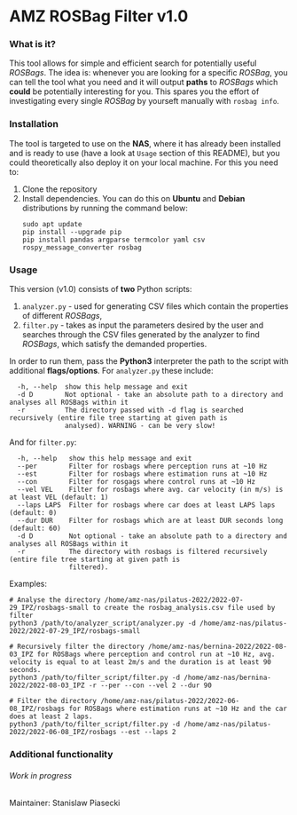 # AMZ ROSBag Filter v1.0
### What is it?
This tool allows for simple and efficient search for potentially useful _ROSBags_. The idea is: whenever you are looking for a specific _ROSBag_, you can tell the tool what you need and it will output **paths** to _ROSBags_ which **could** be potentially interesting for you. This spares you the effort of investigating every single _ROSBag_ by yourseft manually with `rosbag info`.
### Installation
The tool is targeted to use on the **NAS**, where it has already been installed and is ready to use (have a look at `Usage` section of this README), but you could theoretically also deploy it on your local machine. For this you need to:
1. Clone the repository
2. Install dependencies. You can do this on **Ubuntu** and **Debian** distributions by running the command below:
    ```
    sudo apt update
    pip install --upgrade pip
    pip install pandas argparse termcolor yaml csv rospy_message_converter rosbag
    ```

### Usage
This version (v1.0) consists of **two** Python scripts:
1. `analyzer.py` - used for generating CSV files which contain the properties of different _ROSBags_,
2. `filter.py` - takes as input the parameters desired by the user and searches through the CSV files generated by the analyzer to find _ROSBags_, which satisfy the demanded properties.

In order to run them, pass the **Python3** interpreter the path to the script with additional **flags/options**.
For `analyzer.py` these include:
```
  -h, --help  show this help message and exit
  -d D        Not optional - take an absolute path to a directory and analyses all ROSBags within it
  -r          The directory passed with -d flag is searched recursively (entire file tree starting at given path is
              analysed). WARNING - can be very slow!
```
And for `filter.py`:
```
  -h, --help   show this help message and exit
  --per        Filter for rosbags where perception runs at ~10 Hz
  --est        Filter for rosbags where estimation runs at ~10 Hz
  --con        Filter for rosgags where control runs at ~10 Hz
  --vel VEL    Filter for rosbags where avg. car velocity (in m/s) is at least VEL (default: 1)
  --laps LAPS  Filter for rosbags where car does at least LAPS laps (default: 0)
  --dur DUR    Filter for rosbags which are at least DUR seconds long (default: 60)
  -d D         Not optional - take an absolute path to a directory and analyses all ROSBags within it
  -r           The directory with rosbags is filtered recursively (entire file tree starting at given path is
               filtered).
```

Examples:
```
# Analyse the directory /home/amz-nas/pilatus-2022/2022-07-29_IPZ/rosbags-small to create the rosbag_analysis.csv file used by filter
python3 /path/to/analyzer_script/analyzer.py -d /home/amz-nas/pilatus-2022/2022-07-29_IPZ/rosbags-small

# Recursively filter the directory /home/amz-nas/bernina-2022/2022-08-03_IPZ for ROSBags where perception and control run at ~10 Hz, avg. velocity is equal to at least 2m/s and the duration is at least 90 seconds.
python3 /path/to/filter_script/filter.py -d /home/amz-nas/bernina-2022/2022-08-03_IPZ -r --per --con --vel 2 --dur 90

# Filter the directory /home/amz-nas/pilatus-2022/2022-06-08_IPZ/rosbags for ROSBags where estimation runs at ~10 Hz and the car does at least 2 laps.
python3 /path/to/filter_script/filter.py -d /home/amz-nas/pilatus-2022/2022-06-08_IPZ/rosbags --est --laps 2
```

### Additional functionality
###### _Work in progress_


Maintainer: Stanislaw Piasecki